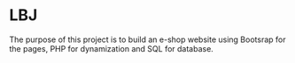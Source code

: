 # LBJ
The purpose of this project is to build an e-shop website using Bootsrap for the pages, PHP for dynamization and SQL for database.
